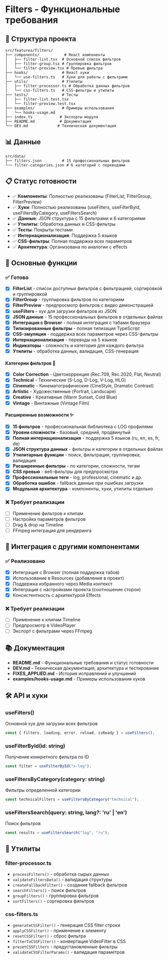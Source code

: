# Filters - Функциональные требования

## 📁 Структура проекта

```
src/features/filters/
├── components/           # React компоненты
│   ├── filter-list.tsx  # Основной список фильтров
│   ├── filter-group.tsx # Группировка фильтров
│   └── filter-preview.tsx # Превью фильтра
├── hooks/               # React хуки
│   └── use-filters.ts   # Хуки для работы с фильтрами
├── utils/               # Утилиты
│   ├── filter-processor.ts # Обработка данных фильтров
│   └── css-filters.ts   # CSS-фильтры и утилиты
├── tests/               # Тесты
│   ├── filter-list.test.tsx
│   └── filter-preview.test.tsx
├── examples/            # Примеры использования
│   └── hooks-usage.md
├── index.ts            # Экспорты модуля
├── README.md           # Документация
└── DEV.md             # Техническая документация
```

## 📊 Данные

```
src/data/
├── filters.json         # 15 профессиональных фильтров
└── filter-categories.json # 6 категорий с переводами
```

## 📋 Статус готовности

- ✅ **Компоненты**: Полностью реализованы (FilterList, FilterGroup, FilterPreview)
- ✅ **Хуки**: Полностью реализованы (useFilters, useFilterById, useFiltersByCategory, useFiltersSearch)
- ✅ **Данные**: JSON структура с 15 фильтрами и 6 категориями
- ✅ **Утилиты**: Обработка данных и CSS-фильтры
- ✅ **Тесты**: Покрыты тестами
- ✅ **Интернационализация**: Поддержка 5 языков
- ✅ **CSS-фильтры**: Полная поддержка всех параметров
- ✅ **Архитектура**: Организована по аналогии с effects

## 🎯 Основные функции

### ✅ Готово

- [x] **FilterList** - список доступных фильтров с фильтрацией, сортировкой и группировкой
- [x] **FilterGroup** - группировка фильтров по категориям
- [x] **FilterPreview** - предпросмотр фильтров с видео демонстрацией
- [x] **useFilters** - хук для загрузки фильтров из JSON
- [x] **JSON данные** - 15 профессиональных фильтров в отдельных файлах
- [x] **Интеграция с Browser** - полная интеграция с табами браузера
- [x] **Типизированные фильтры** - полная типизация TypeScript
- [x] **CSS-эмуляция** - поддержка всех параметров через CSS-фильтры
- [x] **Интернационализация** - переводы на 5 языков
- [x] **Индикаторы** - сложность и категория для каждого фильтра
- [x] **Утилиты** - обработка данных, валидация, CSS-генерация

#### Категории фильтров 🎨

- [x] **Color Correction** - Цветокоррекция (Rec.709, Rec.2020, Flat, Neutral)
- [x] **Technical** - Технические (S-Log, D-Log, V-Log, HLG)
- [x] **Cinematic** - Кинематографические (CineStyle, Dramatic Contrast)
- [x] **Artistic** - Художественные (Portrait, Landscape)
- [x] **Creative** - Креативные (Warm Sunset, Cold Blue)
- [x] **Vintage** - Винтажные (Vintage Film)

#### Расширенные возможности ✨

- [x] **15 фильтров** - профессиональная библиотека с LOG профилями
- [x] **Уровни сложности** - базовый, средний, продвинутый
- [x] **Полная интернационализация** - поддержка 5 языков (ru, en, es, fr, de)
- [x] **JSON структура данных** - фильтры и категории в отдельных файлах
- [x] **Утилитарные функции** - поиск, фильтрация, группировка, валидация
- [x] **Расширенные фильтры** - по категории, сложности, тегам
- [x] **CSS превью** - веб-фильтры для предпросмотра
- [x] **Профессиональные теги** - log, professional, cinematic и др.
- [x] **Обработка ошибок** - fallback данные при ошибках загрузки
- [x] **Модульная архитектура** - компоненты, хуки, утилиты отдельно

### ❌ Требует реализации

- [ ] Применение фильтров к клипам
- [ ] Настройка параметров фильтров
- [ ] Drag & drop на Timeline
- [ ] FFmpeg интеграция для рендеринга

## 🔄 Интеграция с другими компонентами

### ✅ Реализовано

- [x] Интеграция с Browser (полная поддержка табов)
- [x] Использование в Resources (добавление в проект)
- [x] Поддержка избранного через Media контекст
- [x] Интеграция с настройками проекта (соотношение сторон)
- [x] Консистентность с архитектурой Effects

### ❌ Требует реализации

- [ ] Применение к клипам Timeline
- [ ] Предпросмотр в VideoPlayer
- [ ] Экспорт с фильтрами через FFmpeg

## 📚 Документация

- **README.md** - Функциональные требования и статус готовности
- **DEV.md** - Техническая документация, архитектура и тестирование
- **FIXES_APPLIED.md** - История исправлений и улучшений
- **examples/hooks-usage.md** - Примеры использования хуков

## 🛠️ API и хуки

### useFilters()

Основной хук для загрузки всех фильтров

```typescript
const { filters, loading, error, reload, isReady } = useFilters();
```

### useFilterById(id: string)

Получение конкретного фильтра по ID

```typescript
const filter = useFilterById("s-log");
```

### useFiltersByCategory(category: string)

Фильтры определенной категории

```typescript
const technicalFilters = useFiltersByCategory("technical");
```

### useFiltersSearch(query: string, lang?: 'ru' | 'en')

Поиск фильтров

```typescript
const results = useFiltersSearch("log", "ru");
```

## 🧪 Утилиты

### filter-processor.ts

- `processFilters()` - обработка сырых данных
- `validateFiltersData()` - валидация структуры
- `createFallbackFilter()` - создание fallback фильтров
- `searchFilters()` - поиск фильтров
- `groupFilters()` - группировка фильтров
- `sortFilters()` - сортировка фильтров

### css-filters.ts

- `generateCSSFilter()` - генерация CSS filter строки
- `applyCSSFilter()` - применение к элементу
- `resetCSSFilter()` - сброс фильтра
- `filterToCSSFilter()` - конвертация VideoFilter в CSS
- `presetCSSFilters` - предустановленные фильтры
- `validateCSSFilterParams()` - валидация параметров
